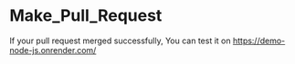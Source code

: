 # Make_Pull_Request
If your pull request merged successfully, You can test it on https://demo-node-js.onrender.com/
